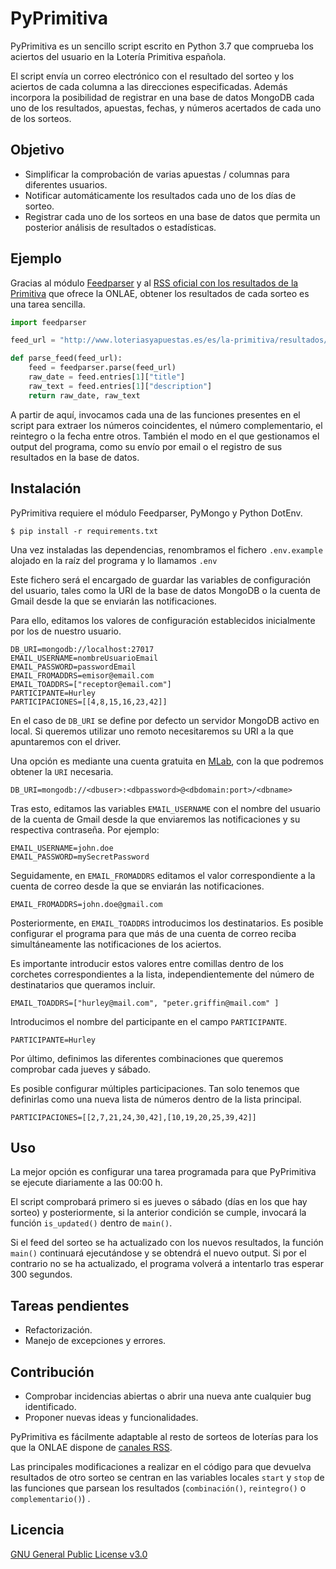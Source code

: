 PyPrimitiva
===========

PyPrimitiva es un sencillo script escrito en Python 3.7 que comprueba los aciertos del usuario en la Lotería Primitiva española.

El script envía un correo electrónico con el resultado del sorteo y los aciertos de cada columna a las direcciones especificadas. Además incorpora la posibilidad de registrar en una base de datos MongoDB cada uno de los resultados, apuestas, fechas, y números acertados de cada uno de los sorteos.

Objetivo
----------
 - Simplificar la comprobación de varias apuestas / columnas para
   diferentes usuarios.
 - Notificar automáticamente los resultados cada uno de los días de
   sorteo.
 - Registrar cada uno de los sorteos en una base de datos que permita un
   posterior análisis de resultados o estadísticas.   

Ejemplo
-------
Gracias al módulo [Feedparser](https://pypi.python.org/pypi/feedparser) y al [RSS oficial con los resultados de la Primitiva](http://www.loteriasyapuestas.es/es/la-primitiva/resultados/.formatoRSS) que ofrece la ONLAE, obtener los resultados de cada sorteo es una tarea sencilla. 

```python
import feedparser

feed_url = "http://www.loteriasyapuestas.es/es/la-primitiva/resultados/.formatoRSS"

def parse_feed(feed_url):
    feed = feedparser.parse(feed_url)
    raw_date = feed.entries[1]["title"]
    raw_text = feed.entries[1]["description"]
    return raw_date, raw_text
```

A partir de aquí, invocamos cada una de las funciones presentes en el script para extraer los números coincidentes, el número complementario, el reintegro o la fecha entre otros. También el modo en el que gestionamos el output del programa, como su envío por email o el registro de sus resultados en la base de datos.

Instalación
-----------
PyPrimitiva requiere el módulo Feedparser, PyMongo y Python DotEnv.

    $ pip install -r requirements.txt

Una vez instaladas las dependencias, renombramos el fichero `.env.example` alojado en la raíz del programa y lo llamamos `.env` 

Este fichero será el encargado de guardar las variables de configuración del usuario, tales como la URI de la base de datos MongoDB o la cuenta de Gmail desde la que se enviarán las notificaciones. 

Para ello, editamos los valores de configuración establecidos inicialmente por los de nuestro usuario.

```
DB_URI=mongodb://localhost:27017
EMAIL_USERNAME=nombreUsuarioEmail
EMAIL_PASSWORD=passwordEmail
EMAIL_FROMADDRS=emisor@email.com
EMAIL_TOADDRS=["receptor@email.com"] 
PARTICIPANTE=Hurley
PARTICIPACIONES=[[4,8,15,16,23,42]]
```

En el caso de `DB_URI` se define por defecto un servidor MongoDB activo en local. Si queremos utilizar uno remoto necesitaremos su URI a la que apuntaremos con el driver.

Una opción es mediante una cuenta gratuita en [MLab](https://mlab.com/), con la que podremos obtener la `URI` necesaria.

    DB_URI=mongodb://<dbuser>:<dbpassword>@<dbdomain:port>/<dbname>


Tras esto, editamos las variables `EMAIL_USERNAME` con el nombre del usuario de la cuenta de Gmail desde la que enviaremos las notificaciones y su respectiva contraseña. Por ejemplo:

    EMAIL_USERNAME=john.doe
    EMAIL_PASSWORD=mySecretPassword

Seguidamente, en `EMAIL_FROMADDRS` editamos el valor correspondiente a la cuenta de correo desde la que se enviarán las notificaciones. 

```
EMAIL_FROMADDRS=john.doe@gmail.com
```

Posteriormente, en `EMAIL_TOADDRS` introducimos los destinatarios. Es posible configurar el programa para que más de una cuenta de correo reciba simultáneamente las notificaciones de los aciertos. 

Es importante introducir estos valores entre comillas dentro de los corchetes correspondientes a la lista, independientemente del número de destinatarios que queramos incluir.

    EMAIL_TOADDRS=["hurley@mail.com", "peter.griffin@mail.com" ]

Introducimos el nombre del participante en el campo `PARTICIPANTE`.

```
PARTICIPANTE=Hurley
```

Por último, definimos las diferentes combinaciones que queremos comprobar cada jueves y sábado. 

Es posible configurar múltiples participaciones. Tan solo tenemos que definirlas como una nueva lista de números dentro de la lista principal. 

```
PARTICIPACIONES=[[2,7,21,24,30,42],[10,19,20,25,39,42]]
```

Uso
---

La mejor opción es configurar una tarea programada para que PyPrimitiva se ejecute diariamente a las 00:00 h.  

El script comprobará primero si es jueves o sábado (días en los que hay sorteo) y posteriormente, si la anterior condición se cumple, invocará la función `is_updated()` dentro de `main()`.

Si el feed del sorteo se ha actualizado con los nuevos resultados, la función `main()` continuará ejecutándose y se obtendrá el nuevo output. Si por el contrario no se ha actualizado, el programa volverá a intentarlo tras esperar 300 segundos.

Tareas pendientes
-----
 - Refactorización. 
 - Manejo de excepciones y errores.

Contribución
------------
 - Comprobar incidencias abiertas o abrir una nueva ante cualquier bug
   identificado. 
 - Proponer nuevas ideas y funcionalidades.

PyPrimitiva es fácilmente adaptable al resto de sorteos de loterías para los que la ONLAE dispone de [canales RSS](http://www.loteriasyapuestas.es/es/canales-rss). 

Las principales modificaciones a realizar en el código para que devuelva resultados de otro sorteo se centran en las variables locales `start` y `stop` de las funciones que parsean los resultados (`combinación()`, `reintegro()` o `complementario()`) .

Licencia
--------
[GNU General Public License v3.0](https://github.com/Toolson12/pyPrimitiva/blob/master/LICENSE)


